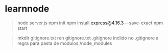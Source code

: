# learnnode 
> node server.js
> npm init
> npm install express@4.16.3 --save-exact
> npm start

>mkdir gitignore.txt
>ren gitignore.txt .gitignore
>inclido no .gitignore a regra para pasta de modulos /node_modules



